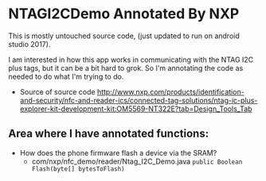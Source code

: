 # NTAGI2CDemo Annotated By NXP

This is mostly untouched source code, (just updated to run on android studio 2017).

I am interested in how this app works in communicating with the NTAG I2C plus tags, but it can be a bit hard to grok. So I'm annotating the code as needed to do what I'm trying to do.

* Source of source code http://www.nxp.com/products/identification-and-security/nfc-and-reader-ics/connected-tag-solutions/ntag-ic-plus-explorer-kit-development-kit:OM5569-NT322E?tab=Design_Tools_Tab


## Area where I have annotated functions:

* How does the phone firmware flash a device via the SRAM?
    - com/nxp/nfc_demo/reader/Ntag_I2C_Demo.java `public Boolean Flash(byte[] bytesToFlash)`